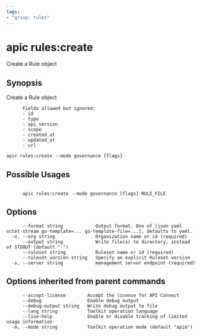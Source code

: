 ```yaml
---
tags:
- "group: rules"
---
```

# apic rules:create

Create a Rule object

## Synopsis

Create a Rule object
          
          Fields allowed but ignored:
          - id
          - type
          - api_version
          - scope
          - created_at
          - updated_at
          - url

```
apic rules:create --mode governance [flags]
```

## Possible Usages

```

      apic rules:create --mode governance [flags] RULE_FILE

```

## Options

```
      --format string            Output format. One of [json yaml octet-stream go-template=... go-template-file=...], defaults to yaml.
  -o, --org string               Organization name or id (required)
      --output string            Write file(s) to directory, instead of STDOUT (default "-")
      --ruleset string           Ruleset name or id (required)
      --ruleset_version string   Specify an explicit Ruleset version
  -s, --server string            management server endpoint (required)
```

## Options inherited from parent commands

```
      --accept-license        Accept the license for API Connect
      --debug                 Enable debug output
      --debug-output string   Write debug output to file
      --lang string           Toolkit operation language
      --live-help             Enable or disable tracking of limited usage information
  -m, --mode string           Toolkit operation mode (default "apim")
```
